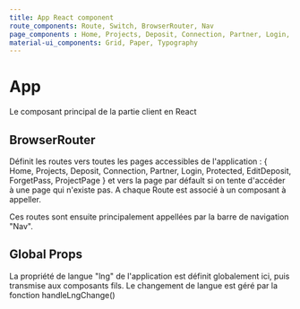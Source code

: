 ```yaml
---
title: App React component
route_components: Route, Switch, BrowserRouter, Nav
page_components : Home, Projects, Deposit, Connection, Partner, Login, Protected, EditDeposit, ForgetPass, ProjectPage
material-ui_components: Grid, Paper, Typography 
---
```


# App

Le composant principal de la partie client en React

## BrowserRouter

Définit les routes vers toutes les pages accessibles de l'application : { Home, Projects, Deposit, Connection, Partner, Login, Protected, EditDeposit, ForgetPass, ProjectPage } et vers la page par défault si on tente d'accéder à une page qui n'existe pas. A chaque Route est associé à un composant à appeller.

Ces routes sont ensuite principalement appellées par la barre de navigation "Nav".

## Global Props

La propriété de langue "lng" de l'application est définit globalement ici, puis transmise aux composants fils. Le changement de langue est géré par la fonction handleLngChange()
